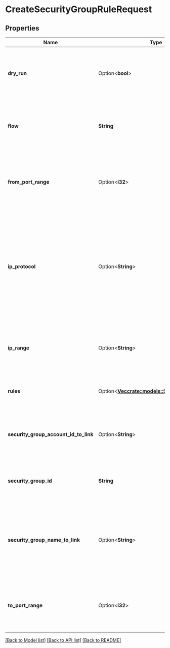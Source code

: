 # CreateSecurityGroupRuleRequest

## Properties

Name | Type | Description | Notes
------------ | ------------- | ------------- | -------------
**dry_run** | Option<**bool**> | If true, checks whether you have the required permissions to perform the action. | [optional]
**flow** | **String** | The direction of the flow: `Inbound` or `Outbound`. You can specify `Outbound` for Nets only. | 
**from_port_range** | Option<**i32**> | The beginning of the port range for the TCP and UDP protocols, or an ICMP type number. | [optional]
**ip_protocol** | Option<**String**> | The IP protocol name (`tcp`, `udp`, `icmp`, or `-1` for all protocols). By default, `-1`. In a Net, this can also be an IP protocol number. For more information, see the [IANA.org website](https://www.iana.org/assignments/protocol-numbers/protocol-numbers.xhtml). | [optional]
**ip_range** | Option<**String**> | The IP range for the security group rule, in CIDR notation (for example, 10.0.0.0/16). | [optional]
**rules** | Option<[**Vec<crate::models::SecurityGroupRule>**](SecurityGroupRule.md)> | Information about the security group rule to create. | [optional]
**security_group_account_id_to_link** | Option<**String**> | The account ID of the owner of the security group for which you want to create a rule. | [optional]
**security_group_id** | **String** | The ID of the security group for which you want to create a rule. | 
**security_group_name_to_link** | Option<**String**> | The ID of the source security group. If you are in the Public Cloud, you can also specify the name of the source security group. | [optional]
**to_port_range** | Option<**i32**> | The end of the port range for the TCP and UDP protocols, or an ICMP type number. | [optional]

[[Back to Model list]](../README.md#documentation-for-models) [[Back to API list]](../README.md#documentation-for-api-endpoints) [[Back to README]](../README.md)



